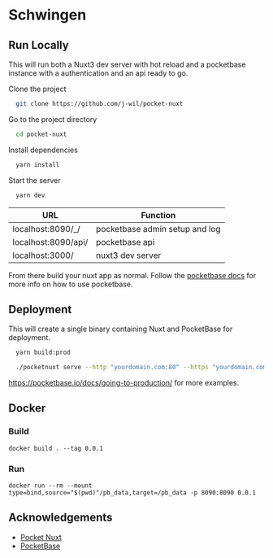 # Schwingen

## Run Locally
This will run both a Nuxt3 dev server with hot reload and a pocketbase instance with a authentication and an api ready to go.

Clone the project

```bash
  git clone https://github.com/j-wil/pocket-nuxt
```

Go to the project directory

```bash
  cd pocket-nuxt
```

Install dependencies

```bash
  yarn install
```

Start the server

```bash
  yarn dev
```

| URL                 | Function                       |
|---------------------|--------------------------------|
| localhost:8090/_/   | pocketbase admin setup and log |
| localhost:8090/api/ | pocketbase api                 |
| localhost:3000/     | nuxt3 dev server               |

From there build your nuxt app as normal. Follow the [pocketbase docs](https://pocketbase.io/docs/) for more info on how to use pocketbase.

## Deployment

This will create a single binary containing Nuxt and PocketBase for deployment.

```bash
  yarn build:prod
```

```bash
  ./pocketnuxt serve --http "yourdomain.com:80" --https "yourdomain.com:443"
```
https://pocketbase.io/docs/going-to-production/ for more examples.

## Docker

### Build

`docker build . --tag 0.0.1`

### Run

`docker run --rm --mount type=bind,source="$(pwd)"/pb_data,target=/pb_data -p 8090:8090 0.0.1`

## Acknowledgements

 - [Pocket Nuxt](https://github.com/j-wil/pocket-nuxt)
 - [PocketBase](https://github.com/pocketbase/pocketbase)
